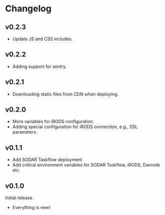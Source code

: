 # Changelog

## v0.2.3

- Update JS and CSS includes.

## v0.2.2

- Adding support for sentry.

## v0.2.1

- Downloading static files from CDN when deploying.

## v0.2.0

- More variables for iRODS configuration.
- Adding special configuration for iRODS connection, e.g., SSL parameters.

## v0.1.1

- Add SODAR Taskflow deployment
- Add critical environment variables for SODAR Taskflow, iRODS, Davrods etc.

## v0.1.0

Initial release.

- Everything is new!
